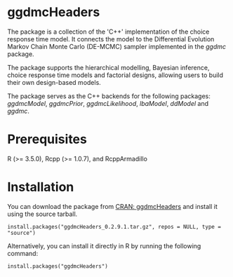 # ggdmcHeaders

The package is a collection of the 'C++' implementation of the choice
response time model. It connects the model to the Differential
Evolution Markov Chain Monte Carlo (DE-MCMC) sampler implemented in
the _ggdmc_ package.

The package supports the hierarchical modelling, Bayesian inference,
choice response time models and factorial designs, allowing users to
build their own design-based models.

The package serves as the C++ backends for the following packages:
_ggdmcModel_, _ggdmcPrior_, _ggdmcLikelihood_, _lbaModel_, _ddModel_ and _ggdmc_.

# Prerequisites
R (>= 3.5.0), Rcpp (>= 1.0.7), and RcppArmadillo 

# Installation

You can download the package from [CRAN: ggdmcHeaders](https://cran.r-project.org/web/packages/ggdmcHeaders/index.html) and install it using the source tarball.  

```
install.packages("ggdmcHeaders_0.2.9.1.tar.gz", repos = NULL, type = "source")

```

Alternatively, you can install it directly in R by running the following command:

```
install.packages("ggdmcHeaders")
```


